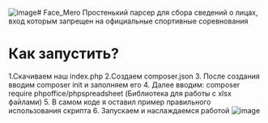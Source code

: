 ![image](https://github.com/user-attachments/assets/a02ae20e-72d0-4275-8131-ca9b2fce1255)# Face_Mero
Простенький парсер для сбора сведений о лицах, вход которым запрещен на официальные спортивные соревнования


# Как запустить?
1.Скачиваем наш index.php
2.Создаем composer.json
3. После создания вводим composer init и заполняем его
4. Далее вводим: composer require phpoffice/phpspreadsheet (Библиотека для работы с xlsx файлами)
5. В самом коде я оставил пример правильного использования скрипта
6. Запускаем и наслаждаемся работой
![image](https://github.com/user-attachments/assets/fbc1b2e6-bf75-4570-9379-1dbc31794ca6)

